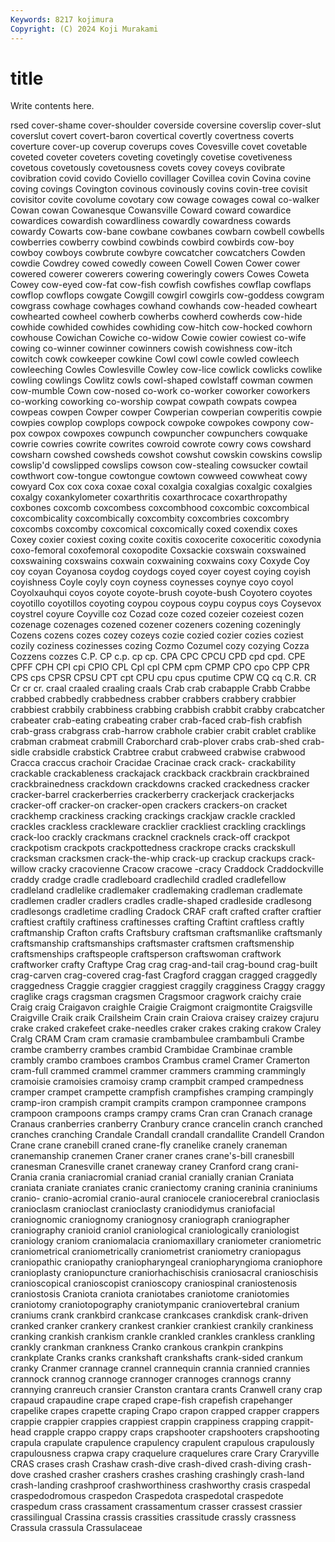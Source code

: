 ```yaml
---
Keywords: 8217 kojimura
Copyright: (C) 2024 Koji Murakami
---
```


# title

Write contents here.



rsed cover-shame cover-shoulder coverside
coversine coverslip cover-slut coverslut covert covert-baron covertical covertly covertness coverts
coverture cover-up coverup coverups coves Covesville covet covetable coveted coveter
coveters coveting covetingly covetise covetiveness covetous covetously covetousness covets covey
coveys covibrate covibration covid covido Coviello covillager Covillea covin Covina
covine coving covings Covington covinous covinously covins covin-tree covisit covisitor
covite covolume covotary cow cowage cowages cowal co-walker Cowan cowan
Cowanesque Cowansville Coward coward cowardice cowardices cowardish cowardliness cowardly cowardness
cowards cowardy Cowarts cow-bane cowbane cowbanes cowbarn cowbell cowbells cowberries
cowberry cowbind cowbinds cowbird cowbirds cow-boy cowboy cowboys cowbrute cowbyre
cowcatcher cowcatchers Cowden cowdie Cowdrey cowed cowedly coween Cowell Cowen
Cower cower cowered cowerer cowerers cowering coweringly cowers Cowes Coweta
Cowey cow-eyed cow-fat cow-fish cowfish cowfishes cowflap cowflaps cowflop cowflops
cowgate Cowgill cowgirl cowgirls cow-goddess cowgram cowgrass cowhage cowhages cowhand
cowhands cow-headed cowheart cowhearted cowheel cowherb cowherbs cowherd cowherds cow-hide
cowhide cowhided cowhides cowhiding cow-hitch cow-hocked cowhorn cowhouse Cowichan Cowiche
co-widow Cowie cowier cowiest co-wife cowing co-winner cowinner cowinners cowish
cowishness cow-itch cowitch cowk cowkeeper cowkine Cowl cowl cowle cowled
cowleech cowleeching Cowles Cowlesville Cowley cow-lice cowlick cowlicks cowlike cowling
cowlings Cowlitz cowls cowl-shaped cowlstaff cowman cowmen cow-mumble Cown cow-nosed
co-work co-worker coworker coworkers co-working coworking co-worship cowpat cowpath cowpats
cowpea cowpeas cowpen Cowper cowper Cowperian cowperian cowperitis cowpie cowpies
cowplop cowplops cowpock cowpoke cowpokes cowpony cow-pox cowpox cowpoxes cowpunch
cowpuncher cowpunchers cowquake cowrie cowries cowrite cowrites cowroid cowrote cowry
cows cowshard cowsharn cowshed cowsheds cowshot cowshut cowskin cowskins cowslip
cowslip'd cowslipped cowslips cowson cow-stealing cowsucker cowtail cowthwort cow-tongue cowtongue
cowtown cowweed cowwheat cowy cowyard Cox cox coxa coxae coxal
coxalgia coxalgias coxalgic coxalgies coxalgy coxankylometer coxarthritis coxarthrocace coxarthropathy coxbones
coxcomb coxcombess coxcombhood coxcombic coxcombical coxcombicality coxcombically coxcombity coxcombries coxcombry
coxcombs coxcomby coxcomical coxcomically coxed coxendix coxes Coxey coxier coxiest
coxing coxite coxitis coxocerite coxoceritic coxodynia coxo-femoral coxofemoral coxopodite Coxsackie
coxswain coxswained coxswaining coxswains coxwain coxwaining coxwains coxy Coxyde Coy
coy coyan Coyanosa coydog coydogs coyed coyer coyest coying coyish
coyishness Coyle coyly coyn coyness coynesses coynye coyo coyol Coyolxauhqui
coyos coyote coyote-brush coyote-bush Coyotero coyotes coyotillo coyotillos coyoting coypou
coypous coypu coypus coys Coysevox coystrel coyure Coyville coz Cozad
coze cozed cozeier cozeiest cozen cozenage cozenages cozened cozener cozeners
cozening cozeningly Cozens cozens cozes cozey cozeys cozie cozied cozier
cozies coziest cozily coziness cozinesses cozing Cozmo Cozumel cozy cozying
Cozza Cozzens cozzes C.P. CP c.p. cp cp. CPA CPC
CPCU CPD cpd cpd. CPE CPFF CPH CPI cpi CPIO
CPL Cpl cpl CPM cpm CPMP CPO cpo CPP CPR
CPS cps CPSR CPSU CPT cpt CPU cpu cpus cputime
CPW CQ cq C.R. CR Cr cr cr. craal craaled
craaling craals Crab crab crabapple Crabb Crabbe crabbed crabbedly crabbedness
crabber crabbers crabbery crabbier crabbiest crabbily crabbiness crabbing crabbish crabbit
crabby crabcatcher crabeater crab-eating crabeating craber crab-faced crab-fish crabfish crab-grass
crabgrass crab-harrow crabhole crabier crabit crablet crablike crabman crabmeat crabmill
Craborchard crab-plover crabs crab-shed crab-sidle crabsidle crabstick Crabtree crabut crabweed
crabwise crabwood Cracca craccus crachoir Cracidae Cracinae crack crack- crackability
crackable crackableness crackajack crackback crackbrain crackbrained crackbrainedness crackdown crackdowns cracked
crackedness cracker cracker-barrel crackerberries crackerberry crackerjack crackerjacks cracker-off cracker-on cracker-open
crackers crackers-on cracket crackhemp crackiness cracking crackings crackjaw crackle crackled
crackles crackless crackleware cracklier crackliest crackling cracklings crack-loo crackly crackmans
cracknel cracknels crack-off crackpot crackpotism crackpots crackpottedness crackrope cracks crackskull
cracksman cracksmen crack-the-whip crack-up crackup crackups crack-willow cracky cracovienne Cracow
cracowe -cracy Craddock Craddockville craddy cradge cradle cradleboard cradlechild cradled
cradlefellow cradleland cradlelike cradlemaker cradlemaking cradleman cradlemate cradlemen cradler cradlers
cradles cradle-shaped cradleside cradlesong cradlesongs cradletime cradling Cradock CRAF craft
crafted crafter craftier craftiest craftily craftiness craftinesses crafting Craftint craftless
craftly craftmanship Crafton crafts Craftsbury craftsman craftsmanlike craftsmanly craftsmanship craftsmanships
craftsmaster craftsmen craftsmenship craftsmenships craftspeople craftsperson craftswoman craftwork craftworker crafty
Craftype Crag crag crag-and-tail crag-bound crag-built crag-carven crag-covered crag-fast Cragford
craggan cragged craggedly craggedness Craggie craggier craggiest craggily cragginess Craggy
craggy craglike crags cragsman cragsmen Cragsmoor cragwork craichy craie Craig
craig Craigavon craighle Craigie Craigmont craigmontite Craigsville Craigville Craik craik
Crailsheim Crain crain Craiova craisey craizey crajuru crake craked crakefeet
crake-needles craker crakes craking crakow Craley Cralg CRAM Cram cram
cramasie crambambulee crambambuli Crambe crambe cramberry crambes crambid Crambidae Crambinae
cramble crambly crambo cramboes crambos Crambus cramel Cramer Cramerton cram-full
crammed crammel crammer crammers cramming crammingly cramoisie cramoisies cramoisy cramp
crampbit cramped crampedness cramper crampet crampette crampfish crampfishes cramping crampingly
cramp-iron crampish crampit crampits crampon cramponnee crampons crampoon crampoons cramps
crampy crams Cran cran Cranach cranage Cranaus cranberries cranberry Cranbury
crance crancelin cranch cranched cranches cranching Crandale Crandall crandall crandallite
Crandell Crandon Crane crane cranebill craned crane-fly cranelike cranely craneman
cranemanship cranemen Craner craner cranes crane's-bill cranesbill cranesman Cranesville cranet
craneway craney Cranford crang crani- Crania crania craniacromial craniad cranial
cranially cranian Craniata craniata craniate craniates cranic craniectomy craning craninia
craniniums cranio- cranio-acromial cranio-aural craniocele craniocerebral cranioclasis cranioclasm cranioclast cranioclasty
craniodidymus craniofacial craniognomic craniognomy craniognosy craniograph craniographer craniography cranioid craniol
craniological craniologically craniologist craniology craniom craniomalacia craniomaxillary craniometer craniometric craniometrical
craniometrically craniometrist craniometry craniopagus craniopathic craniopathy craniopharyngeal craniopharyngioma craniophore cranioplasty
craniopuncture craniorhachischisis craniosacral cranioschisis cranioscopical cranioscopist cranioscopy craniospinal craniostenosis craniostosis
Craniota craniota craniotabes craniotome craniotomies craniotomy craniotopography craniotympanic craniovertebral cranium
craniums crank crankbird crankcase crankcases crankdisk crank-driven cranked cranker crankery
crankest crankier crankiest crankily crankiness cranking crankish crankism crankle crankled
crankles crankless crankling crankly crankman crankness Cranko crankous crankpin crankpins
crankplate Cranks cranks crankshaft crankshafts crank-sided crankum cranky Cranmer crannage
crannel crannequin crannia crannied crannies crannock crannog crannoge crannoger crannoges
crannogs cranny crannying cranreuch cransier Cranston crantara crants Cranwell crany
crap crapaud crapaudine crape craped crape-fish crapefish crapehanger crapelike crapes
crapette craping Crapo crapon crapped crapper crappers crappie crappier crappies
crappiest crappin crappiness crapping crappit-head crapple crappo crappy craps crapshooter
crapshooters crapshooting crapula crapulate crapulence crapulency crapulent crapulous crapulously crapulousness
crapwa crapy craquelure craquelures crare Crary Craryville CRAS crases crash
Crashaw crash-dive crash-dived crash-diving crash-dove crashed crasher crashers crashes crashing
crashingly crash-land crash-landing crashproof crashworthiness crashworthy crasis craspedal craspedodromous craspedon
Craspedota craspedotal craspedote craspedum crass crassament crassamentum crasser crassest crassier
crassilingual Crassina crassis crassities crassitude crassly crassness Crassula crassula Crassulaceae
